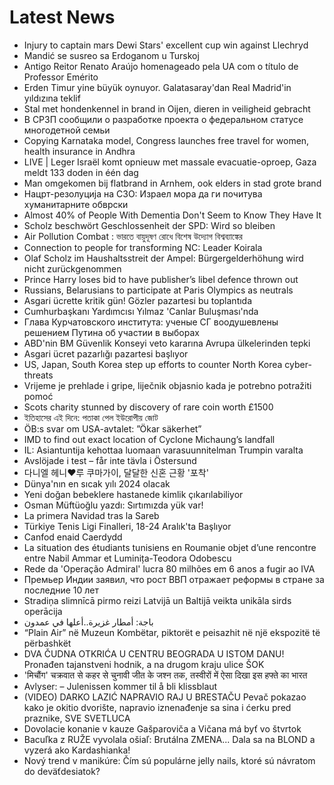 # Latest News
-  Injury to captain mars Dewi Stars' excellent cup win against Llechryd
-  Mandić se susreo sa Erdoganom u Turskoj
-  Antigo Reitor Renato Araújo homenageado pela UA com o título de Professor Emérito
-  Erden Timur yine büyük oynuyor. Galatasaray'dan Real Madrid'in yıldızına teklif
-  Stal met hondenkennel in brand in Oijen, dieren in veiligheid gebracht
-  В СРЗП сообщили о разработке проекта о федеральном статусе многодетной семьи
-  Copying Karnataka model, Congress launches free travel for women, health insurance in Andhra
-  LIVE | Leger Israël komt opnieuw met massale evacuatie-oproep, Gaza meldt 133 doden in één dag
-  Man omgekomen bij flatbrand in Arnhem, ook elders in stad grote brand
-  Нацрт-резолуција на СЗО: Израел мора да ги почитува хуманитарните обврски
-  Almost 40% of People With Dementia Don't Seem to Know They Have It
-  Scholz beschwört Geschlossenheit der SPD: Wird so bleiben
-  Air Pollution Combat : ভারতে বায়ুদূষণ রোধে বিশেষ উদ্যোগ বিশ্বব্যাঙ্কের
-  Connection to people for transforming NC: Leader Koirala
-  Olaf Scholz im Haushaltsstreit der Ampel: Bürgergelderhöhung wird nicht zurückgenommen
-  Prince Harry loses bid to have publisher’s libel defence thrown out
-  Russians, Belarusians to participate at Paris Olympics as neutrals
-  Asgari ücrette kritik gün! Gözler pazartesi bu toplantıda
-  Cumhurbaşkanı Yardımcısı Yılmaz 'Canlar Buluşması'nda
-  Глава Курчатовского института: ученые СГ воодушевлены решением Путина об участии в выборах
-  ABD'nin BM Güvenlik Konseyi veto kararına Avrupa ülkelerinden tepki
-  Asgari ücret pazarlığı pazartesi başlıyor
-  US, Japan, South Korea step up efforts to counter North Korea cyber-threats
-  Vrijeme je prehlade i gripe, liječnik objasnio kada je potrebno potražiti pomoć
-  Scots charity stunned by discovery of rare coin worth £1500
-  ইতিহাসের এই দিনে: পতাকা পেল ইউরোপীয় জোট
-  ÖB:s svar om USA-avtalet: ”Ökar säkerhet”
-  IMD to find out exact location of Cyclone Michaung’s landfall
-  IL: Asiantuntija kehottaa luomaan varasuunnitelman Trumpin varalta
-  Avslöjade i test – får inte tävla i Östersund
-  다니엘 헤니♥루 쿠마가이, 달달한 신혼 근황 '포착'
-  Dünya'nın en sıcak yılı 2024 olacak
-  Yeni doğan bebeklere hastanede kimlik çıkarılabiliyor
-  Osman Müftüoğlu yazdı: Sırtımızda yük var!
-  La primera Navidad tras la Sareb
-  Türkiye Tenis Ligi Finalleri, 18-24 Aralık'ta Başlıyor
-  Canfod enaid Caerdydd
-  La situation des étudiants tunisiens en Roumanie objet d’une rencontre entre Nabil Ammar et Luminița-Teodora Odobescu
-  Rede da 'Operação Admiral' lucra 80 milhões em 6 anos a fugir ao IVA
-  Премьер Индии заявил, что рост ВВП отражает реформы в стране за последние 10 лет
-  Stradiņa slimnīcā pirmo reizi Latvijā un Baltijā veikta unikāla sirds operācija
-  باجة: أمطار غزيرة..أعلها في عمدون
-  “Plain Air” në Muzeun Kombëtar, piktorët e peisazhit në një ekspozitë të përbashkët
-  DVA ČUDNA OTKRIĆA U CENTRU BEOGRADA U ISTOM DANU! Pronađen tajanstveni hodnik, a na drugom kraju ulice ŠOK
-  'मिचौंग' चक्रवात से कहर से चुनावी जीत के जश्न तक, तस्वीरों में ऐसा दिखा इस हफ्ते का भारत
-  Avlyser: – Julenissen kommer til å bli klissblaut
-  (VIDEO) DARKO LAZIĆ NAPRAVIO RAJ U BRESTAČU Pevač pokazao kako je okitio dvorište, napravio iznenađenje sa sina i ćerku pred praznike, SVE SVETLUCA
-  Dovolacie konanie v kauze Gašparoviča a Vičana má byť vo štvrtok
-  Bacuľka z RUŽE vyvolala ošiaľ: Brutálna ZMENA... Dala sa na BLOND a vyzerá ako Kardashianka!
-  Nový trend v manikúre: Čím sú populárne jelly nails, ktoré sú návratom do deväťdesiatok?
